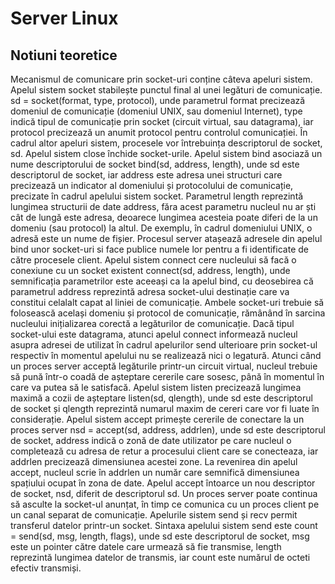 # Server Linux 


## Notiuni teoretice


Mecanismul de comunicare prin socket-uri conține câteva apeluri sistem. Apelul sistem socket stabilește punctul final al unei legături de comunicație.
sd = socket(format, type, protocol),
unde parametrul format precizează domeniul de comunicație (domeniul UNIX, sau domeniul Internet), type indică tipul de comunicație prin socket (circuit virtual, sau datagrama), iar protocol precizează un anumit protocol pentru controlul comunicației. În cadrul altor apeluri sistem, procesele vor întrebuința descriptorul de socket, sd. Apelul sistem close închide socket-urile.
Apelul sistem bind asociază un nume descriptorului de socket
bind(sd, address, length),
unde sd este descriptorul de socket, iar address este adresa unei structuri care precizează un indicator al domeniului și protocolului de comunicație, precizate în cadrul apelului sistem socket. Parametrul length reprezintă lungimea structurii de date address, făra acest parametru nucleul nu ar ști cât de lungă este adresa, deoarece lungimea acesteia poate diferi de la un domeniu (sau protocol) la altul. De exemplu, în cadrul domeniului UNIX, o adresă este un nume de fișier. Procesul server atașează adresele din apelul bind unor socket-uri si face publice numele lor pentru a fi identificate de către procesele client.
Apelul sistem connect cere nucleului să facă o conexiune cu un socket existent
connect(sd, address, length),
unde semnificația parametrilor este aceeași ca la apelul bind, cu deosebirea că parametrul address reprezintă adresa socket-ului destinație care va constitui celalalt capat al liniei de comunicație. Ambele socket-uri trebuie să folosească același domeniu și protocol de comunicație, rămânând în sarcina nucleului inițializarea corectă a legăturilor de comunicație. Dacă tipul socket-ului este datagrama, atunci apelul connect informează nucleul asupra adresei de utilizat în cadrul apelurilor send ulterioare prin socket-ul respectiv în momentul apelului nu se realizează nici o legatură.
Atunci când un proces server acceptă legăturile printr-un circuit virtual, nucleul trebuie să pună într-o coadă de așteptare cererile care sosesc, până în momentul în care va putea să le satisfacă. Apelul sistem listen precizează lungimea maximă a cozii de așteptare 
listen(sd, qlength),
unde sd este descriptorul de socket și qlength reprezintă numarul maxim de cereri care vor fi luate în considerație.
Apelul sistem accept primește cererile de conectare la un proces server
nsd = accept(sd, address, addrlen),
unde sd este descriptorul de socket, address indică o zonă de date utilizator pe care nucleul o completează cu adresa de retur a procesului client care se conecteaza, iar addrlen precizează dimensiunea acestei zone. La revenirea din apelul accept, nucleul scrie în addrlen un număr care semnifică dimensiunea spațiului ocupat în zona de date. Apelul accept întoarce un nou descriptor de socket, nsd, diferit de descriptorul sd. Un proces server poate continua să asculte la socket-ul anunțat, în timp ce comunica cu un proces client pe un canal separat de comunicație.
Apelurile sistem send și recv permit transferul datelor printr-un socket. Sintaxa apelului sistem send este
count = send(sd, msg, length, flags),
unde   sd este descriptorul de socket, msg este un pointer către datele care urmează să fie transmise, length reprezintă lungimea datelor de transmis, iar count este numărul de octeti efectiv transmiși.

